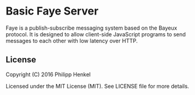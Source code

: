 Basic Faye Server
=================

Faye is a publish-subscribe messaging system based on the Bayeux protocol. It is designed to allow client-side JavaScript programs to send messages to each other with low latency over HTTP.


License
-------

Copyright (C) 2016 Philipp Henkel

Licensed under the MIT License (MIT). See LICENSE file for more details.
